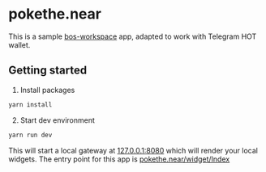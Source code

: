 # pokethe.near

This is a sample [bos-workspace](https://github.com/NEARBuilders/bos-workspace) app, adapted to work with Telegram HOT wallet. 


## Getting started

1. Install packages

```cmd
yarn install
```

2. Start dev environment

```cmd
yarn run dev
```

This will start a local gateway at [127.0.0.1:8080](http://127.0.0.1:8080) which will render your local widgets. The entry point for this app is [pokethe.near/widget/Index](http://127.0.0.1:8080/pokethe.near/widget/Index)
